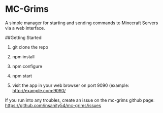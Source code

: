MC-Grims
============================

A simple manager for starting and sending commands to Minecraft Servers via a web interface.

##Getting Started
1) git clone the repo

2) npm install

3) npm configure

4) npm start

5) visit the app in your web browser on port 9090 (example: http://example.com:9090/

If you run into any troubles, create an issue on the mc-grims github page: https://github.com/insanity54/mc-grims/issues
